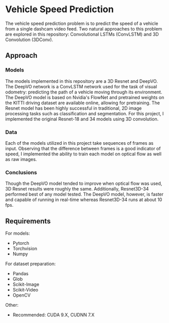# Vehicle Speed Prediction
The vehicle speed prediction problem is to predict the speed of a vehicle from a single dashcam video feed. Two natural approaches to this problem are explored in this repository: Convolutional LSTMs (ConvLSTM) and 3D Convolution (3DConv).

## Approach
### Models
The models implemented in this repository are a 3D Resnet and DeepVO. The DeepVO network is a ConvLSTM network used for the task of visual odometry: predicting the path of a vehicle moving through its environment. The DeepVO model is based on Nvidia's FlowNet and pretrained weights on the KITTI driving dataset are available online, allowing for pretraining. The Resnet model has been highly successful in traditional, 2D image processing tasks such as classification and segmentation. For this project, I implemented the original Resnet-18 and 34 models using 3D convolution.

### Data
Each of the models utilized in this project take sequences of frames as input. Observing that the difference between frames is a good indicator of speed, I implemented the ability to train each model on optical flow as well as raw images.

### Conclusions
Though the DeepVO model tended to improve when optical flow was used, 3D Resnet results were roughly the same. Additionally, Resnet3D-34 performed best of any model tested. The DeepVO model, however, is faster and capable of running in real-time whereas Resnet3D-34 runs at about 10 fps.

## Requirements
For models:
* Pytorch
* Torchvision
* Numpy

For dataset preparation:
* Pandas
* Glob
* Scikit-Image
* Scikit-Video
* OpenCV

Other:
* Recommended: CUDA 9.X, CUDNN 7.X
